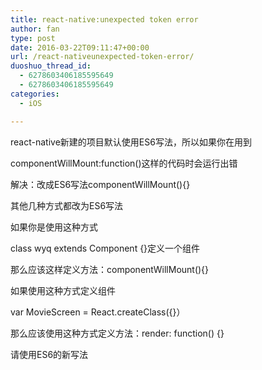 ```yaml
---
title: react-native:unexpected token error
author: fan
type: post
date: 2016-03-22T09:11:47+00:00
url: /react-nativeunexpected-token-error/
duoshuo_thread_id:
  - 6278603406185595649
  - 6278603406185595649
categories:
  - iOS

---
```

react-native新建的项目默认使用ES6写法，所以如果你在用到
   
componentWillMount:function()这样的代码时会运行出错
     
解决：改成ES6写法componentWillMount(){}
       
其他几种方式都改为ES6写法
     
如果你是使用这种方式
     
class wyq extends Component {}定义一个组件
     
那么应该这样定义方法：componentWillMount(){}
     
如果使用这种方式定义组件
     
var MovieScreen = React.createClass({}）
     
那么应该使用这种方式定义方法：render: function() {}
  
请使用ES6的新写法
